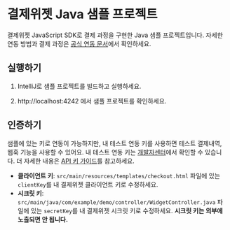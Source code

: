 # 결제위젯 Java 샘플 프로젝트

결제위젯 JavaScript SDK로 결제 과정을 구현한 Java 샘플 프로젝트입니다. 자세한 연동 방법과 결제
과정은 [공식 연동 문서](https://docs.tosspayments.com/guides/payment-widget/integration)에서 확인하세요.

## 실행하기

1. IntelliJ로 샘플 프로젝트를 빌드하고 실행하세요.

2. http://localhost:4242 에서 샘플 프로젝트를 확인하세요.

## 인증하기

샘플에 있는 키로 연동이 가능하지만, 내 테스트 연동 키를 사용하면 테스트 결제내역, 웹훅 기능을 사용할 수 있어요. 내 테스트 연동
키는 [개발자센터](https://developers.tosspayments.com/my/api-keys)에서 확인할 수 있습니다. 더 자세한
내용은 [API 키 가이드](https://docs.tosspayments.com/reference/using-api/api-keys)를 참고하세요.

- **클라이언트 키**: `src/main/resources/templates/checkout.html` 파일에 있는 `clientKey`를 내 결제위젯 클라이언트 키로 수정하세요.
- **시크릿 키**: `src/main/java/com/example/demo/controller/WidgetController.java` 파일에 있는 `secretKey`를 내 결제위젯 시크릿 키로 수정하세요.
  **시크릿 키는 외부에 노출되면 안 됩니다.**
